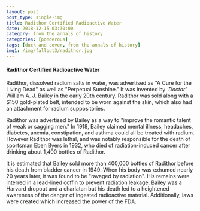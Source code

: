 ```yaml
---
layout: post
post_type: single-img
title: Radithor Certified Radioactive Water
date: 2018-12-15 03:30:00
category: from the annals of history
categories: [ponderous]
tags: [duck and cover, from the annals of history]
img1: /img/fallout3/radithor.jpg
---
```

#### Radithor Certified Radioactive Water

Radithor, dissolved radium salts in water, was advertised as "A Cure for the Living Dead" as well as "Perpetual Sunshine." It was invented by *'Doctor'* William A. J. Bailey in the early 20th century. Radithor was sold along with a $150 gold-plated belt, intended to be worn against the skin, which also had an attachment for radium suppositories.

Radithor was advertised by Bailey as a way to "improve the romantic talent of weak or sagging men." In 1918, Bailey claimed mental illness, headaches, diabetes, anemia, constipation, and asthma could all be treated with radium. However Radithor was lethal, and was notably responsible for the death of sportsman Eben Byers in 1932, who died of radiation-induced cancer after drinking about 1,400 bottles of Radithor.

It is estimated that Bailey sold more than 400,000 bottles of Radithor before his death from bladder cancer in 1949. When his body was exhumed nearly 20 years later, it was found to be "ravaged by radiation". His remains were interred in a lead-lined coffin to prevent radiation leakage. Bailey was a Harvard dropout and a charlatan but his death led to a heightened awareness of the danger of ingested radioactive material. Additionally, laws were created which increased the power of the FDA.
